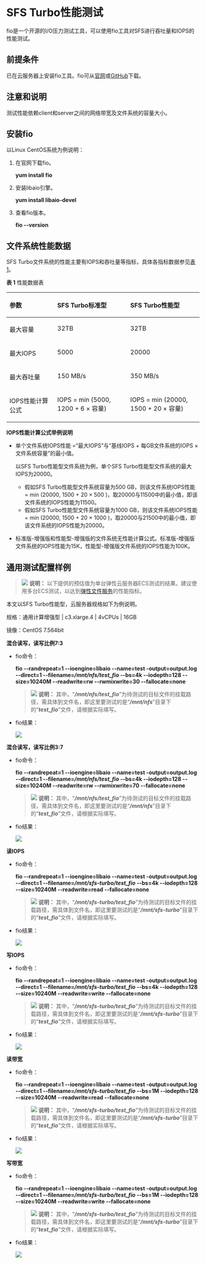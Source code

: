 # SFS Turbo性能测试<a name="sfs_01_0099"></a>

fio是一个开源的I/O压力测试工具，可以使用fio工具对SFS进行吞吐量和IOPS的性能测试。

## 前提条件<a name="section77406575205"></a>

已在云服务器上安装fio工具。fio可从[官网](http://freecode.com/projects/fio)或[GitHub](https://github.com/axboe/fio.git)下载。

## 注意和说明<a name="section7725135712610"></a>

测试性能依赖client和server之间的网络带宽及文件系统的容量大小。

## 安装fio<a name="section4973528165614"></a>

以Linux CentOS系统为例说明：

1.  在官网下载fio。

    **yum install fio**

2.  安装libaio引擎。

    **yum install libaio-devel**

3.  查看fio版本。

    **fio --version**


## 文件系统性能数据<a name="section57831624194619"></a>

SFS Turbo文件系统的性能主要有IOPS和吞吐量等指标，具体各指标数据参见[表1](#table1576820433218)。

**表 1**  性能数据表

<a name="table1576820433218"></a>
<table><thead align="left"><tr id="row187694463212"><th class="cellrowborder" valign="top" width="24.771012931034488%" id="mcps1.2.4.1.1"><p id="p1776984193217"><a name="p1776984193217"></a><a name="p1776984193217"></a>参数</p>
</th>
<th class="cellrowborder" valign="top" width="37.796336206896555%" id="mcps1.2.4.1.2"><p id="p9769184193210"><a name="p9769184193210"></a><a name="p9769184193210"></a>SFS Turbo标准型</p>
</th>
<th class="cellrowborder" valign="top" width="37.43265086206897%" id="mcps1.2.4.1.3"><p id="p1176964123215"><a name="p1176964123215"></a><a name="p1176964123215"></a>SFS Turbo性能型</p>
</th>
</tr>
</thead>
<tbody><tr id="row1176917414323"><td class="cellrowborder" valign="top" width="24.771012931034488%" headers="mcps1.2.4.1.1 "><p id="p197699418320"><a name="p197699418320"></a><a name="p197699418320"></a>最大容量</p>
</td>
<td class="cellrowborder" valign="top" width="37.796336206896555%" headers="mcps1.2.4.1.2 "><p id="p3769134133211"><a name="p3769134133211"></a><a name="p3769134133211"></a>32TB</p>
</td>
<td class="cellrowborder" valign="top" width="37.43265086206897%" headers="mcps1.2.4.1.3 "><p id="p97695413212"><a name="p97695413212"></a><a name="p97695413212"></a>32TB</p>
</td>
</tr>
<tr id="row18769145324"><td class="cellrowborder" valign="top" width="24.771012931034488%" headers="mcps1.2.4.1.1 "><p id="p1776913423218"><a name="p1776913423218"></a><a name="p1776913423218"></a>最大IOPS</p>
</td>
<td class="cellrowborder" valign="top" width="37.796336206896555%" headers="mcps1.2.4.1.2 "><p id="p147696411323"><a name="p147696411323"></a><a name="p147696411323"></a>5000</p>
</td>
<td class="cellrowborder" valign="top" width="37.43265086206897%" headers="mcps1.2.4.1.3 "><p id="p776964123213"><a name="p776964123213"></a><a name="p776964123213"></a>20000</p>
</td>
</tr>
<tr id="row176912453218"><td class="cellrowborder" valign="top" width="24.771012931034488%" headers="mcps1.2.4.1.1 "><p id="p376964113212"><a name="p376964113212"></a><a name="p376964113212"></a>最大吞吐量</p>
</td>
<td class="cellrowborder" valign="top" width="37.796336206896555%" headers="mcps1.2.4.1.2 "><p id="p1976915403220"><a name="p1976915403220"></a><a name="p1976915403220"></a>150 MB/s</p>
</td>
<td class="cellrowborder" valign="top" width="37.43265086206897%" headers="mcps1.2.4.1.3 "><p id="p207691444323"><a name="p207691444323"></a><a name="p207691444323"></a>350 MB/s</p>
</td>
</tr>
<tr id="row737513375331"><td class="cellrowborder" valign="top" width="24.771012931034488%" headers="mcps1.2.4.1.1 "><p id="p1237612378335"><a name="p1237612378335"></a><a name="p1237612378335"></a>IOPS性能计算公式</p>
</td>
<td class="cellrowborder" valign="top" width="37.796336206896555%" headers="mcps1.2.4.1.2 "><p id="p73761737193320"><a name="p73761737193320"></a><a name="p73761737193320"></a>IOPS = min (5000, 1200 + 6 × 容量)</p>
</td>
<td class="cellrowborder" valign="top" width="37.43265086206897%" headers="mcps1.2.4.1.3 "><p id="p737643723316"><a name="p737643723316"></a><a name="p737643723316"></a>IOPS = min (20000, 1500 + 20 × 容量)</p>
</td>
</tr>
</tbody>
</table>

**IOPS性能计算公式举例说明**

-   单个文件系统IOPS性能 =“最大IOPS”与“基线IOPS + 每GB文件系统的IOPS × 文件系统容量”的最小值。

    以SFS Turbo性能型文件系统为例，单个SFS Turbo性能型文件系统的最大IOPS为20000。

    -   假如SFS Turbo性能型文件系统容量为500 GB，则该文件系统IOPS性能 = min \(20000, 1500 + 20 × 500 \)，取20000与11500中的最小值，即该文件系统的IOPS性能为11500。
    -   假如SFS Turbo性能型文件系统容量为1000 GB，则该文件系统IOPS性能 = min \(20000, 1500 + 20 × 1000 \)，取20000与21500中的最小值，即该文件系统的IOPS性能为20000。

-   标准版-增强版和性能型-增强版的文件系统无性能计算公式。标准版-增强版文件系统的IOPS性能为15K，性能型-增强版文件系统的IOPS性能为100K。

## 通用测试配置样例<a name="section4601617717"></a>

>![](public_sys-resources/icon-note.gif) **说明：** 
>以下提供的预估值为单台弹性云服务器ECS测试的结果。建议使用多台ECS测试，以达到[弹性文件服务](https://www.huaweicloud.com/product/sfs.html)的性能指标。

本文以SFS Turbo性能型，云服务器规格如下为例说明。

规格：通用计算增强型 | c3.xlarge.4 | 4vCPUs | 16GB

镜像：CentOS 7.564bit

**混合读写，读写比例7:3**

-   fio命令：

    **fio --randrepeat=1 --ioengine=libaio --name=test -output=output.log --direct=1 --filename=_/mnt/nfs/test\_fio_  --bs=4k --iodepth=128 --size=10240M --readwrite=rw --rwmixwrite=30 --fallocate=none**

    >![](public_sys-resources/icon-note.gif) **说明：** 
    >其中，“**_/mnt/nfs/test\_fio_**”为待测试的目标文件的挂载路径，需具体到文件名，即这里要测试的是“**_/mnt/nfs_**”目录下的“**_test\_fio_**”文件，请根据实际填写。

-   fio结果：

    ![](figures/zh-cn_image_0252817028.jpg)


**混合读写，读写比例3:7**

-   fio命令：

    **fio --randrepeat=1 --ioengine=libaio --name=test -output=output.log --direct=1 --filename=_/mnt/nfs/test\_fio_  --bs=4k --iodepth=128 --size=10240M --readwrite=rw --rwmixwrite=70 --fallocate=none**

    >![](public_sys-resources/icon-note.gif) **说明：** 
    >其中，“**_/mnt/nfs/test\_fio_**”为待测试的目标文件的挂载路径，需具体到文件名，即这里要测试的是“**_/mnt/nfs_**”目录下的“**_test\_fio_**”文件，请根据实际填写。

-   fio结果：

    ![](figures/zh-cn_image_0252817059.jpg)


**读IOPS**

-   fio命令：

    **fio --randrepeat=1 --ioengine=libaio --name=test -output=output.log --direct=1 --filename=_/mnt/sfs-turbo/test\_fio_  --bs=4k --iodepth=128 --size=10240M --readwrite=read --fallocate=none**

    >![](public_sys-resources/icon-note.gif) **说明：** 
    >其中，“**_/mnt/sfs-turbo/test\_fio_**”为待测试的目标文件的挂载路径，需具体到文件名，即这里要测试的是“**_/mnt/sfs-turbo_**”目录下的“**_test\_fio_**”文件，请根据实际填写。

-   fio结果：

    ![](figures/zh-cn_image_0252817041.jpg)


**写IOPS**

-   fio命令：

    **fio --randrepeat=1 --ioengine=libaio --name=test -output=output.log --direct=1 --filename=_/mnt/sfs-turbo/test\_fio_  --bs=4k --iodepth=128 --size=10240M --readwrite=write --fallocate=none**

    >![](public_sys-resources/icon-note.gif) **说明：** 
    >其中，“**_/mnt/sfs-turbo/test\_fio_**”为待测试的目标文件的挂载路径，需具体到文件名，即这里要测试的是“**_/mnt/sfs-turbo_**”目录下的“**_test\_fio_**”文件，请根据实际填写。

-   fio结果：

    ![](figures/zh-cn_image_0252817631.jpg)


**读带宽**

-   fio命令：

    **fio --randrepeat=1 --ioengine=libaio --name=test -output=output.log --direct=1 --filename=_/mnt/sfs-turbo/test\_fio_  --bs=1M --iodepth=128 --size=10240M --readwrite=read --fallocate=none**

    >![](public_sys-resources/icon-note.gif) **说明：** 
    >其中，“**_/mnt/sfs-turbo/test\_fio_**”为待测试的目标文件的挂载路径，需具体到文件名，即这里要测试的是“**_/mnt/sfs-turbo_**”目录下的“**_test\_fio_**”文件，请根据实际填写。

-   fio结果：

    ![](figures/zh-cn_image_0252817648.jpg)


**写带宽**

-   fio命令：

    **fio --randrepeat=1 --ioengine=libaio --name=test -output=output.log --direct=1 --filename=_/mnt/sfs-turbo/test\_fio_  --bs=1M --iodepth=128 --size=10240M --readwrite=write --fallocate=none**

    >![](public_sys-resources/icon-note.gif) **说明：** 
    >其中，“**_/mnt/sfs-turbo/test\_fio_**”为待测试的目标文件的挂载路径，需具体到文件名，即这里要测试的是“**_/mnt/sfs-turbo_**”目录下的“**_test\_fio_**”文件，请根据实际填写。

-   fio结果：

    ![](figures/zh-cn_image_0252817772.jpg)


